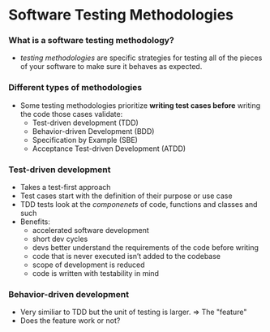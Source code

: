 # Software Testing Methodologies

### What is a software testing methodology?

- *testing methodologies* are specific strategies for testing all of the pieces of your software to make sure it behaves as expected.

### Different types of methodologies

- Some testing methodologies prioritize **writing test cases before** writing the code those cases validate:
   - Test-driven development (TDD)
   - Behavior-driven Development (BDD)
   - Specification by Example (SBE)
   - Acceptance Test-driven Development (ATDD)

### Test-driven development

- Takes a test-first approach
- Test cases start with the definition of their purpose or use case
- TDD tests look at the *componenets* of code, functions and classes and such
- Benefits:
   - accelerated software development
   - short dev cycles
   - devs better understand the requirements of the code before writing
   - code that is never executed isn’t added to the codebase
   - scope of development is reduced
   - code is written with testability in mind

### Behavior-driven development

- Very similiar to TDD but the unit of testing is larger. ⇒ The "feature"
- Does the feature work or not?

